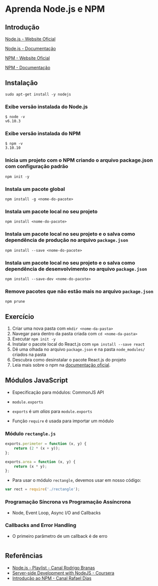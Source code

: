 # Aprenda Node.js e NPM

## Introdução

[Node.js - Website Oficial](https://nodejs.org/en/)

[Node.js - Documentação](https://nodejs.org/api/)

[NPM - Website Oficial](https://www.npmjs.com/)

[NPM - Documentação](https://docs.npmjs.com/)

## Instalação

```shell
sudo apt-get install -y nodejs
```

### Exibe versão instalada do Node.js

```shell
$ node -v
v6.10.3
```

### Exibe versão instalada do NPM

```shell
$ npm -v
3.10.10
```

### Inicia um projeto com o NPM criando o arquivo package.json com configuração padrão

```shell
npm init -y
```

### Instala um pacote global

```shell
npm install -g <nome-do-pacote>
```

### Instala um pacote local no seu projeto

```shell
npm install <nome-do-pacote>
```

### Instala um pacote local no seu projeto e o salva como dependência de produção no arquivo `package.json`

```shell
npm install --save <nome-do-pacote>
```

### Instala um pacote local no seu projeto e o salva como dependência de desenvolvimento no arquivo `package.json`

```shell
npm install --save-dev <nome-do-pacote>
```

### Remove pacotes que não estão mais no arquivo `package.json`

```shell
npm prune
```


## Exercício

1. Criar uma nova pasta com `mkdir <nome-da-pasta>`
1. Navegar para dentro da pasta criada com `cd <nome-da-pasta>`
1. Executar `npm init -y`
1. Instalar o pacote local do React.js com `npm install --save react`
1. Dê uma olhada no arquivo `package.json` e na pasta `node_modules/` criados na pasta
1. Descubra como desinstalar o pacote React.js do projeto
1. Leia mais sobre o npm na [documentação oficial](https://docs.npmjs.com/).

## Módulos JavaScript

- Especificação para módulos: CommonJS API
- `module.exports`

- `exports` é um *alias* para `module.exports`

- Função `require` é usada para importar um módulo

### Módulo `rectangle.js`

```js
exports.perimeter = function (x, y) {
    return (2 * (x + y));
};

exports.area = function (x, y) {
    return (x * y);
};
```

- Para usar o módulo `rectangle`, devemos usar em nosso código:

```js
var rect = require('./rectangle');
```

### Programação Síncrona vs Programação Assíncrona

- Node, Event Loop, Async I/O and Callbacks

### Callbacks and Error Handling

- O primeiro parâmetro de um callback é de erro

```js

```

## Referências

- [Node.js - Playlist - Canal Rodrigo Branas](https://www.youtube.com/playlist?list=PLQCmSnNFVYnTFo60Bt972f8HA4Td7WKwq)
- [Server-side Development with NodeJS - Coursera](https://www.coursera.org/learn/server-side-development/)
- [Introdução ao NPM - Canal Rafael Dias](https://www.youtube.com/watch?v=WZoVzdi3N9s)